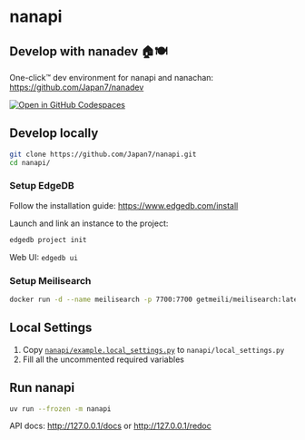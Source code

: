 # nanapi

## Develop with nanadev 🏠🍽️

One-click™ dev environment for nanapi and nanachan: https://github.com/Japan7/nanadev

[![Open in GitHub Codespaces](https://github.com/codespaces/badge.svg)](https://codespaces.new/Japan7/nanadev)

## Develop locally

```sh
git clone https://github.com/Japan7/nanapi.git
cd nanapi/
```

### Setup EdgeDB

Follow the installation guide: https://www.edgedb.com/install

Launch and link an instance to the project:

```sh
edgedb project init
```

Web UI: `edgedb ui`

### Setup Meilisearch

```sh
docker run -d --name meilisearch -p 7700:7700 getmeili/meilisearch:latest
```

## Local Settings

1. Copy [`nanapi/example.local_settings.py`](nanapi/example.local_settings.py) to `nanapi/local_settings.py`
2. Fill all the uncommented required variables

## Run nanapi

```sh
uv run --frozen -m nanapi
```

API docs: http://127.0.0.1/docs or http://127.0.0.1/redoc
